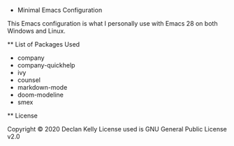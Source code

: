 * Minimal Emacs Configuration

This Emacs configuration is what I personally use with Emacs 28 on both Windows and Linux.

** List of Packages Used
- company
- company-quickhelp
- ivy
- counsel
- markdown-mode
- doom-modeline
- smex

** License

Copyright &copy; 2020 Declan Kelly
License used is GNU General Public License v2.0
